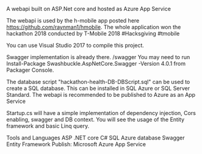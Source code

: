 A webapi built on ASP.Net core and hosted as Azure App Service
 
The webapi is used by the h-mobile app posted here https://github.com/raynman1/hmobile. 
The whole application won the hackathon 2018 conducted by T-Mobile 2018
#Hacksgiving #tmobile

You can use Visual Studio 2017 to compile this project.

Swagger implementation is already there. <root url>/swagger 
You may need to run Install-Package Swashbuckle.AspNetCore.Swagger -Version 4.0.1 from Packager Console.

The database script "hackathon-health-DB-DBScript.sql" can be used to create a SQL database. This can be installed in SQL Azure or SQL Server Standard.
The webapi is recommended to be published to Azure as an App Service

Startup.cs will have a simple implementation of dependency injection, Cors enabling, swagger and DB context.
You will see the usage of the Entity framework and basic Linq query.

Tools and Languages
ASP .NET core 
C#
SQL Azure database
Swagger
Entity Framework
Publish:
Microsoft Azure App Service
